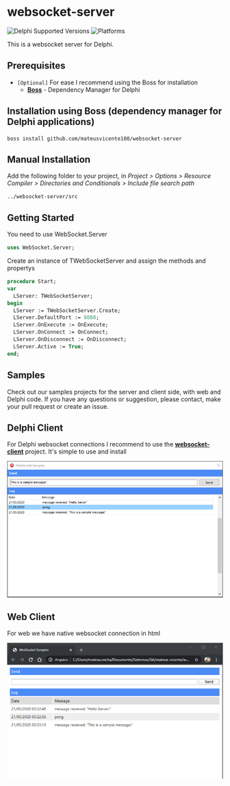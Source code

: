 # websocket-server
![Delphi Supported Versions](https://img.shields.io/badge/Delphi%20Supported%20Versions-10.1%20and%20ever-blue.svg)
![Platforms](https://img.shields.io/badge/Supported%20platforms-Win32%20and%20Win64-red.svg)

This is a websocket server for Delphi.
 
## Prerequisites
 * `[Optional]` For ease I recommend using the Boss for installation
   * [**Boss**](https://github.com/HashLoad/boss) - Dependency Manager for Delphi
 
## Installation using Boss (dependency manager for Delphi applications)
```
boss install github.com/mateusvicente100/websocket-server
```

## Manual Installation
Add the following folder to your project, in *Project > Options > Resource Compiler > Directories and Conditionals > Include file search path*
```
../websocket-server/src
```

## Getting Started
You need to use WebSocket.Server
```pascal
uses WebSocket.Server;
```

Create an instance of TWebSocketServer and assign the methods and propertys
```pascal
procedure Start;
var
  LServer: TWebSocketServer;
begin
  LServer := TWebSocketServer.Create;
  LServer.DefaultPort := 8080;
  LServer.OnExecute := OnExecute;
  LServer.OnConnect := OnConnect;
  LServer.OnDisconnect := OnDisconnect;
  LServer.Active := True;  
end;
```

## Samples
Check out our samples projects for the server and client side, with web and Delphi code. If you have any questions or suggestion, please contact, make your pull request or create an issue.

## Delphi Client
For Delphi websocket connections I recommend to use the [**websocket-client**](https://github.com/mateusvicente100/websocket-client) project. It's simple to use and install

<p align="center">
  <img src="samples/images/sample-client-delphi.png">  
</p>  

## Web Client
For web we have native websocket connection in html

<p align="center">
  <img src="samples/images/sample-client-web.png">
</p>

